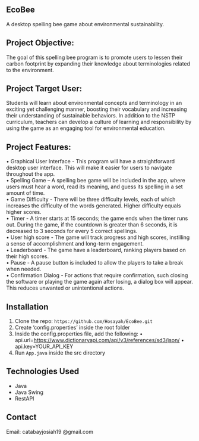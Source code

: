 ## EcoBee

A desktop spelling bee game about environmental sustainability.

## Project Objective:

The goal of this spelling bee program is to promote users to lessen their carbon footprint by expanding their knowledge about terminologies related to the environment.

## Project Target User: 

Students will learn about environmental concepts and terminology in an exciting yet challenging manner, boosting their vocabulary and increasing their understanding of sustainable behaviors. In addition to the NSTP curriculum, teachers can develop a culture of learning and responsibility by using the game as an engaging tool for environmental education.

## Project Features: 
•	Graphical User Interface - This program will have a straightforward desktop user interface. This will make it easier for users to navigate throughout the app. <br>
•	Spelling Game – A spelling bee game will be included in the app, where users must hear a word, read its meaning, and guess its spelling in a set amount of time. <br>
•	Game Difficulty - There will be three difficulty levels, each of which increases the difficulty of the words generated. Higher difficulty equals higher scores. <br>
•	Timer - A timer starts at 15 seconds; the game ends when the timer runs out. During the game, if the countdown is greater than 6 seconds, it is decreased to 3 seconds for every 5 correct spellings. <br>
•	User high score - The game will track progress and high scores, instilling a sense of accomplishment and long-term engagement. <br>
•	Leaderboard - The game have a leaderboard, ranking players based on their high scores. <br>
•	Pause - A pause button is included to allow the players to take a break when needed. <br>
•	Confirmation Dialog - For actions that require confirmation, such closing the software or playing the game again after losing, a dialog box will appear. This reduces unwanted or unintentional actions. <br>

## Installation
1. Clone the repo: `https://github.com/Hosayah/EcoBee.git`  
2. Create ‘config.properties’ inside the root folder
3. Inside the config.properties file, add the following:
• api.url=https://www.dictionaryapi.com/api/v3/references/sd3/json/
• api.key=YOUR_API_KEY
4. Run `App.java` inside the src directory

## Technologies Used
- Java
- Java Swing
- RestAPI

## Contact
Email: catabayjosiah19 @gmail.com

